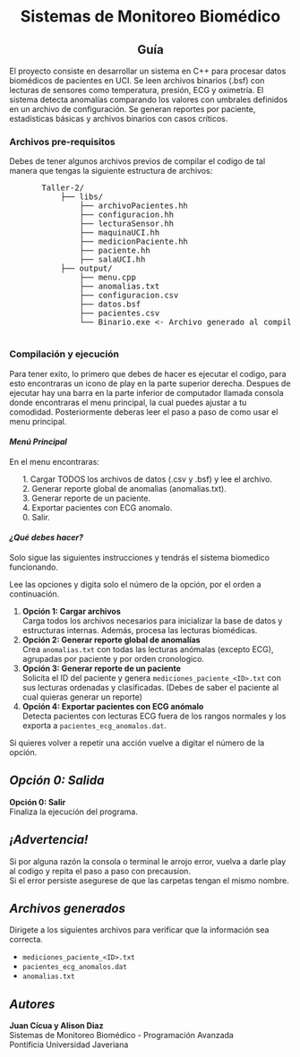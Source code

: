 <head>
  <h1 align="center"><strong> Sistemas de Monitoreo Biomédico </strong></h1>
  <h2 align="center"> Guía </h2>
</head>
<body>
  <p> El proyecto consiste en desarrollar un sistema en C++ para procesar datos biomédicos de pacientes en UCI. Se leen archivos binarios (.bsf) con lecturas de sensores como temperatura, presión, ECG y oximetría. El sistema detecta anomalías comparando los valores con umbrales definidos en un archivo de configuración. Se generan reportes por paciente, estadísticas básicas y archivos binarios con casos críticos. </p>

  <h3><strong> Archivos pre-requisitos</strong> </h3>
  <p> Debes de tener algunos archivos previos de compilar el codigo de tal manera que tengas la siguiente estructura de archivos: <br>
  <ol>
    <pre>
    Taller-2/
        ├── libs/
            ├── archivoPacientes.hh
            ├── configuracion.hh
            ├── lecturaSensor.hh
            ├── maquinaUCI.hh
            ├── medicionPaciente.hh
            ├── paciente.hh
            ├── salaUCI.hh
        ├── output/
            ├── menu.cpp
            ├── anomalias.txt
            ├── configuracion.csv
            ├── datos.bsf
            ├── pacientes.csv
            └── Binario.exe <- Archivo generado al compilar
    </pre>
  </ol>
  </p>
        
  <h3><strong> Compilación y ejecución </strong></h3>
  <p>Para tener exito, lo primero que debes de hacer es ejecutar el codigo, para esto encontraras un icono de play en la parte superior derecha. Despues de ejecutar hay una barra en la parte inferior de computador llamada consola donde encontraras el menu principal, la cual puedes ajustar a tu comodidad. Posteriormente deberas leer el paso a paso de como usar el menu principal.</p>
  
  <h4><em> Menú Principal </em></h4>
  <p> En el menu encontraras:</p>
  <ol>
    <p>
    1. Cargar TODOS los archivos de datos (.csv y .bsf) y lee el archivo.<br>
    2. Generar reporte global de anomalias (anomalias.txt).<br>
    3. Generar reporte de un paciente.<br>
    4. Exportar pacientes con ECG anomalo.<br>
    0. Salir.<br>
    </p>
  </ol>

  <h4><em> ¿Qué debes hacer? </em></h4>
  <p> Solo sigue las siguientes instrucciones y tendrás el sistema biomedico funcionando.</p>
  <p> Lee las opciones y digita solo el número de la opción, por el orden a continuación.</p>
   <ol>
    <li><strong>Opción 1: Cargar archivos</strong><br>
      Carga todos los archivos necesarios para inicializar la base de datos y estructuras internas. Además, procesa las lecturas biomédicas.
    </li>
     <li><strong>Opción 2: Generar reporte global de anomalías</strong><br>
      Crea <code>anomalias.txt</code> con todas las lecturas anómalas (excepto ECG), agrupadas por paciente y por orden cronologico.
    </li>
    <li><strong>Opción 3: Generar reporte de un paciente</strong><br>
      Solicita el ID del paciente y genera <code>mediciones_paciente_&lt;ID&gt;.txt</code> con sus lecturas ordenadas y clasificadas. (Debes de saber el paciente al cual quieras generar un reporte)
    </li>
    <li><strong>Opción 4: Exportar pacientes con ECG anómalo</strong><br>
      Detecta pacientes con lecturas ECG fuera de los rangos normales y los exporta a <code>pacientes_ecg_anomalos.dat</code>.
    </li>
  </ol>
  <p> Si quieres volver a repetir una acción vuelve a digitar el número de la opción.</p>

  <h2><em>Opción 0:  Salida</em></h2>
  <p><strong>Opción 0: Salir</strong><br>
  Finaliza la ejecución del programa.</p>

  <h2><em><strong>¡Advertencia!</strong></em></h2>
 <p>Si por alguna razón la consola o terminal le arrojo error, vuelva a darle play al codigo y repita el paso a paso con precausion. <br>
   Si el error persiste asegurese de que las carpetas tengan el mismo nombre. </p>

  <h2><em>Archivos generados</em></h2>
  <p> Dirigete a los siguientes archivos para verificar que la información sea correcta.</p>
  <ul>
    <li><code>mediciones_paciente_&lt;ID&gt;.txt</code></li>
    <li><code>pacientes_ecg_anomalos.dat</code></li>
    <li><code>anomalias.txt</code></li>
  </ul>

  <h2><em>Autores</em></h2>
  <p><strong>Juan Cícua y Alison Diaz</strong><br>
  Sistemas de Monitoreo Biomédico - Programación Avanzada<br>
  Pontificia Universidad Javeriana</p>
</body>
